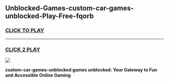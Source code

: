 
## Unblocked-Games-custom-car-games-unblocked-Play-Free-fqorb
<h3>
<a href="https://premium76.site?title=custom-car-games-unblocked&ref=10A">CLICK TO PLAY</a></h3>
<hr>

<h3>
<a href="https://premium76.site?title=custom-car-games-unblocked&ref=10A">CLICK 2 PLAY</a>
  
</h3>

<a href="https://premium76.site?title=custom-car-games-unblocked&ref=10A"><img src="https://clearcache.store/games.png"></a>


**custom-car-games-unblocked games unblocked: Your Gateway to Fun and Accessible Online Gaming**
